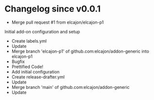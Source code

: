 # Changelog since v0.0.1
- Merge pull request #1 from elcajon/elcajon-p1

Initial add-on configuration and setup 
- Create labels.yml 
- Update 
- Merge branch 'elcajon-p1' of github.com:elcajon/addon-generic into elcajon-p1 
- Bugfix 
- Prettified Code! 
- Add initial configuration 
- Create release-drafter.yml 
- Update 
- Merge branch 'main' of github.com:elcajon/addon-generic 
- Update 

